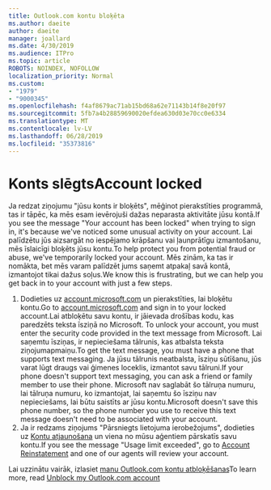 ```yaml
---
title: Outlook.com kontu bloķēta
ms.author: daeite
author: daeite
manager: joallard
ms.date: 4/30/2019
ms.audience: ITPro
ms.topic: article
ROBOTS: NOINDEX, NOFOLLOW
localization_priority: Normal
ms.custom:
- "1979"
- "9000345"
ms.openlocfilehash: f4af8679ac71ab15bd68a62e71143b14f8e20f97
ms.sourcegitcommit: 5fb7a4b28859690020efdea630d03e70cc0e6334
ms.translationtype: MT
ms.contentlocale: lv-LV
ms.lasthandoff: 06/28/2019
ms.locfileid: "35373816"
---
```

# <a name="account-locked"></a><span data-ttu-id="e3de3-102">Konts slēgts</span><span class="sxs-lookup"><span data-stu-id="e3de3-102">Account locked</span></span>

<span data-ttu-id="e3de3-103">Ja redzat ziņojumu "jūsu konts ir bloķēts", mēģinot pierakstīties programmā, tas ir tāpēc, ka mēs esam ievērojuši dažas neparasta aktivitāte jūsu kontā.</span><span class="sxs-lookup"><span data-stu-id="e3de3-103">If you see the message "Your account has been locked" when trying to sign in, it's because we've noticed some unusual activity on your account.</span></span> <span data-ttu-id="e3de3-104">Lai palīdzētu jūs aizsargāt no iespējamo krāpšanu vai ļaunprātīgu izmantošanu, mēs īslaicīgi bloķēts jūsu kontu.</span><span class="sxs-lookup"><span data-stu-id="e3de3-104">To help protect you from potential fraud or abuse, we've temporarily locked your account.</span></span> <span data-ttu-id="e3de3-105">Mēs zinām, ka tas ir nomākta, bet mēs varam palīdzēt jums saņemt atpakaļ savā kontā, izmantojot tikai dažus soļus.</span><span class="sxs-lookup"><span data-stu-id="e3de3-105">We know this is frustrating, but we can help you get back in to your account with just a few steps.</span></span>

1. <span data-ttu-id="e3de3-106">Dodieties uz [account.microsoft.com](https://go.microsoft.com/fwlink/?linkid=2090484) un pierakstīties, lai bloķētu kontu.</span><span class="sxs-lookup"><span data-stu-id="e3de3-106">Go to [account.microsoft.com](https://go.microsoft.com/fwlink/?linkid=2090484) and sign in to your locked account.</span></span><span data-ttu-id="e3de3-107">Lai atbloķētu savu kontu, ir jāievada drošības kodu, kas paredzēts teksta īsziņā no Microsoft.</span><span class="sxs-lookup"><span data-stu-id="e3de3-107"> To unlock your account, you must enter the security code provided in the text message from Microsoft.</span></span> <span data-ttu-id="e3de3-108">Lai saņemtu īsziņas, ir nepieciešama tālrunis, kas atbalsta teksta ziņojumapmaiņu.</span><span class="sxs-lookup"><span data-stu-id="e3de3-108">To get the text message, you must have a phone that supports text messaging.</span></span> <span data-ttu-id="e3de3-109">Ja jūsu tālrunis neatbalsta, īsziņu sūtīšanu, jūs varat lūgt draugs vai ģimenes loceklis, izmantot savu tālruni.</span><span class="sxs-lookup"><span data-stu-id="e3de3-109">If your phone doesn't support text messaging, you can ask a friend or family member to use their phone.</span></span> <span data-ttu-id="e3de3-110">Microsoft nav saglabāt šo tālruņa numuru, lai tālruņa numuru, ko izmantojat, lai saņemtu šo īsziņu nav nepieciešams, lai būtu saistīts ar jūsu kontu.</span><span class="sxs-lookup"><span data-stu-id="e3de3-110">Microsoft doesn't save this phone number, so the phone number you use to receive this text message doesn't need to be associated with your account.</span></span>
2. <span data-ttu-id="e3de3-111">Ja ir redzams ziņojums "Pārsniegts lietojuma ierobežojums", dodieties uz [Kontu atjaunošana](https://go.microsoft.com/fwlink/?linkid=2090483) un viena no mūsu aģentiem pārskatīs savu kontu.</span><span class="sxs-lookup"><span data-stu-id="e3de3-111">If you see the message "Usage limit exceeded", go to [Account Reinstatement](https://go.microsoft.com/fwlink/?linkid=2090483) and one of our agents will review your account.</span></span>

<span data-ttu-id="e3de3-112">Lai uzzinātu vairāk, izlasiet [manu Outlook.com kontu atbloķēšanas](https://support.office.com/article/f4ad2701-d166-4d8b-8a6a-9af2a1f8a4c4)</span><span class="sxs-lookup"><span data-stu-id="e3de3-112">To learn more, read [Unblock my Outlook.com account](https://support.office.com/article/f4ad2701-d166-4d8b-8a6a-9af2a1f8a4c4)</span></span> 